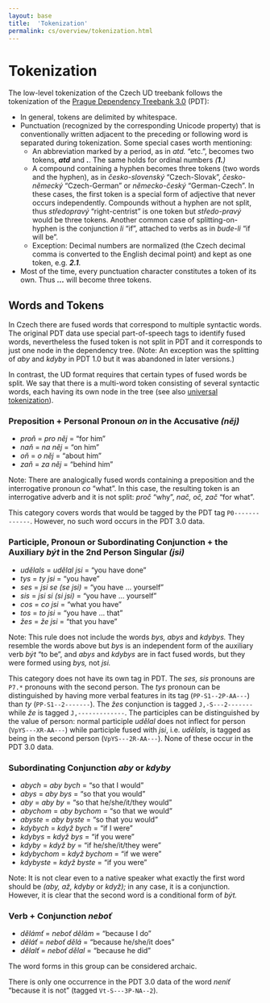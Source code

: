 ```yaml
---
layout: base
title:  'Tokenization'
permalink: cs/overview/tokenization.html
---
```


# Tokenization

The low-level tokenization of the Czech UD treebank follows the tokenization of the
[Prague Dependency Treebank 3.0](http://ufal.mff.cuni.cz/pdt3.0) (PDT):

* In general, tokens are delimited by whitespace.
* Punctuation (recognized by the corresponding Unicode property) that is conventionally written adjacent to the preceding or following word is separated during tokenization.
  Some special cases worth mentioning:
  * An abbreviation marked by a period, as in *atd.* “etc.”, becomes two tokens, *<b>atd</b>* and *<b>.</b>*. The same holds for ordinal numbers *(<b>1.</b>)*
  * A compound containing a hyphen becomes three tokens (two words and the hyphen), as in *česko-slovenský* “Czech-Slovak”, *česko-německý* “Czech-German” or *německo-český* “German-Czech”.
    In these cases, the first token is a special form of adjective that never occurs independently.
    Compounds without a hyphen are not split, thus _středopravý_ “right-centrist” is one token but _středo-pravý_ would be three tokens.
    Another common case of splitting-on-hyphen is the conjunction _li_ “if”, attached to verbs as in _bude-li_ “if will be”.
  * Exception: Decimal numbers are normalized (the Czech decimal comma is converted to the English decimal point) and kept as one token, e.g. *<b>2.1</b>*.
* Most of the time, every punctuation character constitutes a token of its own. Thus *<b>...</b>* will become three tokens.

## Words and Tokens

In Czech there are fused words that correspond to multiple syntactic words.
The original PDT data use special part-of-speech tags to identify fused words,
nevertheless the fused token is not split in PDT and it corresponds to just one node in the dependency tree.
(Note: An exception was the splitting of *aby* and *kdyby* in PDT 1.0 but it was abandoned in later versions.)

In contrast, the UD format requires that certain types of fused words be split.
We say that there is a multi-word token consisting of several syntactic words, each having its own node in the tree
(see also <a href="../../u/overview/tokenization.html">universal tokenization</a>).

### Preposition + Personal Pronoun *on* in the Accusative *(něj)*

* _proň_ = _pro něj_ = “for him”
* _naň_ = _na něj_ = “on him”
* _oň_ = _o něj_ = “about him”
* _zaň_ = _za něj_ = “behind him”

Note: There are analogically fused words containing a preposition and the interrogative pronoun _co_ “what”.
In this case, the resulting token is an interrogative adverb and it is not split: _proč_ “why”, _nač, oč, zač_ “for what”.

This category covers words that would be tagged by the PDT tag `P0-------------`.
However, no such word occurs in the PDT 3.0 data.

### Participle, Pronoun or Subordinating Conjunction + the Auxiliary *být* in the 2nd Person Singular *(jsi)*

* _udělals_ = _udělal jsi_ = “you have done”
* _tys_ = _ty jsi_ = “you have”
* _ses_ = _jsi se (se jsi)_ = “you have … yourself”
* _sis_ = _jsi si (si jsi)_ = “you have … yourself”
* _cos_ = _co jsi_ = “what you have”
* _tos_ = _to jsi_ = “you have … that”
* _žes_ = _že jsi_ = “that you have”

Note: This rule does not include the words _bys, abys_ and _kdybys._
They resemble the words above but _bys_ is an independent form of the auxiliary verb _být_ “to be”,
and _abys_ and _kdybys_ are in fact fused words, but they were formed using _bys,_ not _jsi._

This category does not have its own tag in PDT.
The _ses, sis_ pronouns are `P7.*` pronouns with the second person.
The _tys_ pronoun can be distinguished by having more verbal features in its tag (`PP-S1--2P-AA---`) than _ty_ (`PP-S1--2-------`).
The _žes_ conjunction is tagged `J,-S---2-------` while _že_ is tagged `J,-------------`.
The participles can be distinguished by the value of person:
normal participle _udělal_ does not inflect for person (`VpYS---XR-AA---`)
while participle fused with _jsi_, i.e. _udělals_, is tagged as being in the second person (`VpYS---2R-AA---`).
None of these occur in the PDT 3.0 data.

### Subordinating Conjunction *aby* or *kdyby*

* _abych_ = _aby bych_ = “so that I would”
* _abys_ = _aby bys_ = “so that you would”
* _aby_ = _aby by_ = “so that he/she/it/they would”
* _abychom_ = _aby bychom_ = “so that we would”
* _abyste_ = _aby byste_ = “so that you would”
* _kdybych_ = _když bych_ = “if I were”
* _kdybys_ = _když bys_ = “if you were”
* _kdyby_ = _když by_ = “if he/she/it/they were”
* _kdybychom_ = _když bychom_ = “if we were”
* _kdybyste_ = _když byste_ = “if you were”

Note: It is not clear even to a native speaker what exactly the first word should be _(aby, až, kdyby_ or _když);_
in any case, it is a conjunction.
However, it is clear that the second word is a conditional form of _být._

### Verb + Conjunction _neboť_

* _dělámť_ = _neboť dělám_ = “because I do”
* _děláť_ = _neboť dělá_ = “because he/she/it does”
* _dělalť_ = _neboť dělal_ = “because he did”

The word forms in this group can be considered archaic.

There is only one occurrence in the PDT 3.0 data of the word _neníť_ “because it is not” (tagged `Vt-S---3P-NA--2`).
